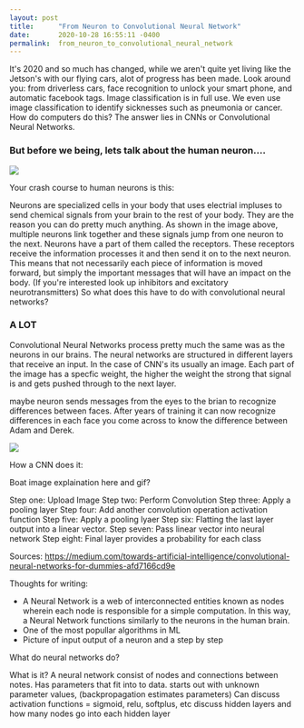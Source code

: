 ```yaml
---
layout: post
title:      "From Neuron to Convolutional Neural Network"
date:       2020-10-28 16:55:11 -0400
permalink:  from_neuron_to_convolutional_neural_network
---
```


It's 2020 and so much has changed, while we aren't quite yet living like the Jetson's with our flying cars, alot of progress has been made. Look around you: from driverless cars, face recognition to unlock your smart phone, and automatic facebook tags. Image classification is in full use. We even use image classification to identify sicknesses such as pneumonia or cancer. How do computers do this? The answer lies in CNNs or Convolutional Neural Networks. 


### But before we being, lets talk about the human neuron....

<img src = 'http://ex-m.eu/wp/wp-content/uploads/2014/11/NEURON-CHAIN.jpg'>

Your crash course to human neurons is this: 

Neurons are specialized cells in your body that uses electrial impluses to send chemical signals from your brain to the rest of your body. They are the reason you can do pretty much anything. As shown in the image above, multiple neurons link together and these signals jump from one neuron to the next. Neurons have a part of them called the receptors. These receptors receive the information processes it and then send it on to the next neuron. This means that not necessarily each piece of information is moved forward, but simply the important messages that will have an impact on the body. (If you're interested look up inhibitors and excitatory neurotransmitters) So what does this have to do with convolutional neural networks?

### A LOT

Convolutional Neural Networks process pretty much the same was as the neurons in our brains. The neural networks are structured in different layers that receive an input. In the case of CNN's its usually an image. Each part of the image has a specfic weight, the higher the weight the strong that signal is and gets pushed through to the next layer. 


maybe neuron sends messages from the eyes to the brian to recognize differences between faces. After years of training it can now recognize differences in each face you come across to know the difference between Adam and Derek. 

<img src = "https://miro.medium.com/max/1000/1*vkQ0hXDaQv57sALXAJquxA.jpeg">


How a CNN does it:

Boat image explaination here and gif?

Step one: Upload Image
Step two: Perform Convolution
Step three: Apply a pooling layer
Step four: Add another convolution operation activation function
Step five: Apply a pooling lyaer
Step six: Flatting the last layer output into a linear vector.
Step seven: Pass linear vector into neural network
Step eight: Final layer provides a probability for each class





Sources: 
https://medium.com/towards-artificial-intelligence/convolutional-neural-networks-for-dummies-afd7166cd9e









Thoughts for writing:
- A Neural Network is a web of interconnected entities known as nodes wherein each node is responsible for a simple computation. In this way, a Neural Network functions similarly to the neurons in the human brain. 
- One of the most popullar algorithms in ML
- Picture of input output of a neuron and a step by step


What do neural networks do?


What is it?
A neural network consist of nodes and connections between notes. 
Has parameters that fit into to data.
starts out with unknown parameter values, (backpropagation estimates parameters)
Can discuss activation functions = sigmoid, relu, softplus, etc
discuss hidden layers and how many nodes go into each hidden layer
